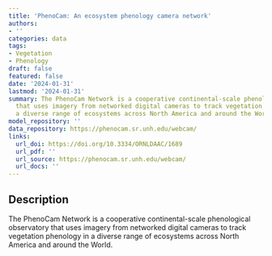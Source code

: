 ```yaml
---
title: 'PhenoCam: An ecosystem phenology camera network'
authors:
- ''
categories: data
tags:
- Vegetation
- Phenology
draft: false
featured: false
date: '2024-01-31'
lastmod: '2024-01-31'
summary: The PhenoCam Network is a cooperative continental-scale phenological observatory
  that uses imagery from networked digital cameras to track vegetation phenology in
  a diverse range of ecosystems across North America and around the World.
model_repository: ''
data_repository: https://phenocam.sr.unh.edu/webcam/
links:
  url_doi: https://doi.org/10.3334/ORNLDAAC/1689
  url_pdf: ''
  url_source: https://phenocam.sr.unh.edu/webcam/
  url_docs: ''
---
```


## Description

The PhenoCam Network is a cooperative continental-scale phenological observatory that uses imagery from networked digital cameras to track vegetation phenology in a diverse range of ecosystems across North America and around the World.

